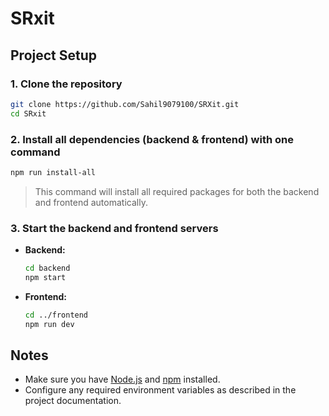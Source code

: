 # SRxit

## Project Setup

### 1. Clone the repository

```bash
git clone https://github.com/Sahil9079100/SRXit.git
cd SRxit
```

### 2. Install all dependencies (backend & frontend) with one command

```bash
npm run install-all
```

> This command will install all required packages for both the backend and frontend automatically.

### 3. Start the backend and frontend servers

- **Backend:**
  ```bash
  cd backend
  npm start
  ```

- **Frontend:**
  ```bash
  cd ../frontend
  npm run dev
  ```

## Notes

- Make sure you have [Node.js](https://nodejs.org/) and [npm](https://www.npmjs.com/) installed.
- Configure any required environment variables as described in the project documentation.